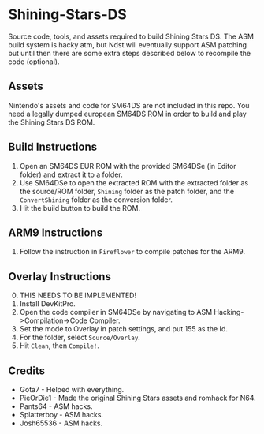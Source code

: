 # Shining-Stars-DS
Source code, tools, and assets required to build Shining Stars DS. The ASM build system is hacky atm, but Ndst will eventually support ASM patching but until then there are some extra steps described below to recompile the code (optional).

## Assets
Nintendo's assets and code for SM64DS are not included in this repo. You need a legally dumped european SM64DS ROM in order to build and play the Shining Stars DS ROM.

## Build Instructions
1. Open an SM64DS EUR ROM with the provided SM64DSe (in Editor folder) and extract it to a folder.
2. Use SM64DSe to open the extracted ROM with the extracted folder as the source/ROM folder, `Shining` folder as the patch folder, and the `ConvertShining` folder as the conversion folder.
3. Hit the build button to build the ROM.

## ARM9 Instructions
1. Follow the instruction in `Fireflower` to compile patches for the ARM9.

## Overlay Instructions
0. THIS NEEDS TO BE IMPLEMENTED!
1. Install DevKitPro.
2. Open the code compiler in SM64DSe by navigating to ASM Hacking->Compilation->Code Compiler.
3. Set the mode to Overlay in patch settings, and put 155 as the Id.
4. For the folder, select `Source/Overlay`.
5. Hit `Clean`, then `Compile!`.

## Credits
* Gota7 - Helped with everything.
* PieOrDie1 - Made the original Shining Stars assets and romhack for N64.
* Pants64 - ASM hacks.
* Splatterboy - ASM hacks.
* Josh65536 - ASM hacks.
